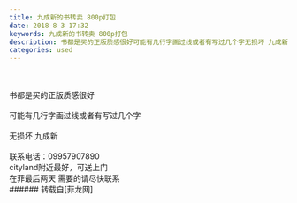 ```yaml
---
title: 九成新的书转卖 800p打包
date: 2018-8-3 17:32
keywords: 九成新的书转卖 800p打包
description: 书都是买的正版质感很好可能有几行字画过线或者有写过几个字无损坏 九成新 联系电话：09957907890 cityland附近最好，可送上门在菲最后两天 需要的请尽快联系
categories: used
---
```

<td class="t_f" id="postmessage_1590178">

<br/>
<br/>
书都是买的正版质感很好<br/>
<br/>
可能有几行字画过线或者有写过几个字<br/>
<br/>
无损坏 九成新 <br/>
<br/>
联系电话：09957907890 <br/>
cityland附近最好，可送上门<br/>
在菲最后两天 需要的请尽快联系<br/>
</td>
###### 转载自[菲龙网]